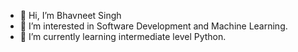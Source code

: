 - 👋 Hi, I’m Bhavneet Singh
- 👀 I’m interested in Software Development and Machine Learning.
- 🌱 I’m currently learning intermediate level Python.
